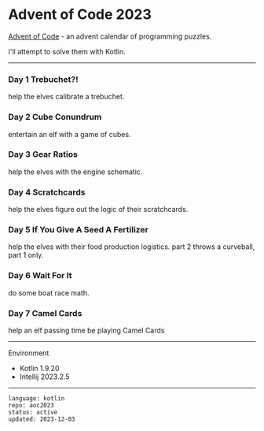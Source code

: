 # Advent of Code 2023

[Advent of Code] - an advent calendar of programming puzzles.

I'll attempt to solve them with Kotlin.

[Advent of Code]:https://adventofcode.com/2023 

---

### Day 1 Trebuchet?!

help the elves calibrate a trebuchet.

### Day 2 Cube Conundrum

entertain an elf with a game of cubes.

### Day 3 Gear Ratios

help the elves with the engine schematic.

### Day 4 Scratchcards

help the elves figure out the logic of their scratchcards.

### Day 5 If You Give A Seed A Fertilizer

help the elves with their food production logistics.
part 2 throws a curveball, part 1 only.

### Day 6 Wait For It

do some boat race math.

### Day 7 Camel Cards

help an elf passing time be playing Camel Cards

---

Environment

- Kotlin 1.9.20
- Intellij 2023.2.5

---

```
language: kotlin
repo: aoc2023
status: active
updated: 2023-12-03
```